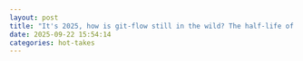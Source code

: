 ```yaml
---
layout: post
title: "It's 2025, how is git-flow still in the wild? The half-life of ideas with clearly better alternatives is so long. (Not trying to @ anyone, fwiw... just genuinely surprised when I peek outside my bubble and see things I thought were gone)"
date: 2025-09-22 15:54:14
categories: hot-takes
---
```

